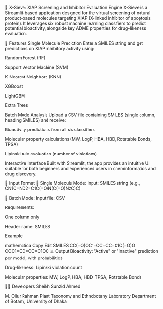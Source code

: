 🧪 X-Sieve: XIAP Screening and Inhibitor Evaluation Engine
X-Sieve is a Streamlit-based application designed for the virtual screening of natural product-based molecules targeting XIAP (X-linked inhibitor of apoptosis protein). It leverages six robust machine learning classifiers to predict potential bioactivity, alongside key ADME properties for drug-likeness evaluation.

🚀 Features
Single Molecule Prediction
Enter a SMILES string and get predictions on XIAP inhibitory activity using:

Random Forest (RF)

Support Vector Machine (SVM)

K-Nearest Neighbors (KNN)

XGBoost

LightGBM

Extra Trees

Batch Mode Analysis
Upload a CSV file containing SMILES (single column, heading SMILES) and receive:

Bioactivity predictions from all six classifiers

Molecular property calculations (MW, LogP, HBA, HBD, Rotatable Bonds, TPSA)

Lipinski rule evaluation (number of violations)

Interactive Interface
Built with Streamlit, the app provides an intuitive UI suitable for both beginners and experienced users in cheminformatics and drug discovery.

📂 Input Format
🔹 Single Molecule Mode:
Input: SMILES string (e.g., CN1C=NC2=C1C(=O)N(C(=O)N2C)C)

🔹 Batch Mode:
Input file: CSV

Requirements:

One column only

Header name: SMILES

Example:

mathematica
Copy
Edit
SMILES
CC(=O)OC1=CC=CC=C1C(=O)O
COC1=CC=CC=C1OC
📊 Output
Bioactivity: "Active" or "Inactive" prediction per model, with probabilities

Drug-likeness: Lipinski violation count

Molecular properties: MW, LogP, HBA, HBD, TPSA, Rotatable Bonds

👨‍🔬 Developers
Sheikh Sunzid Ahmed

M. Oliur Rahman
Plant Taxonomy and Ethnobotany Laboratory
Department of Botany, University of Dhaka
